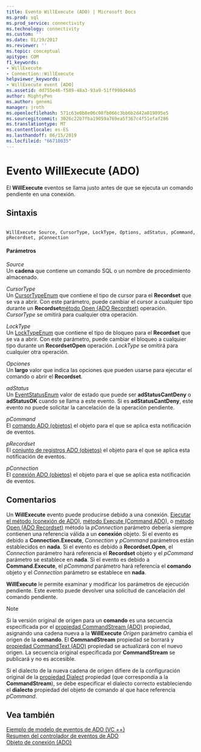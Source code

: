 ```yaml
---
title: Evento WillExecute (ADO) | Microsoft Docs
ms.prod: sql
ms.prod_service: connectivity
ms.technology: connectivity
ms.custom: ''
ms.date: 01/19/2017
ms.reviewer: ''
ms.topic: conceptual
apitype: COM
f1_keywords:
- WillExecute
- Connection::WillExecute
helpviewer_keywords:
- WillExecute event [ADO]
ms.assetid: dd755e46-f589-48a3-93a9-51ff998d44b5
author: MightyPen
ms.author: genemi
manager: jroth
ms.openlocfilehash: 571c63e0b8e06c08fb066c3bb6b2d42a019895e5
ms.sourcegitcommit: 3026c22b7fba19059a769ea5f367c4f51efaf286
ms.translationtype: MT
ms.contentlocale: es-ES
ms.lasthandoff: 06/15/2019
ms.locfileid: "66710035"
---
```

# <a name="willexecute-event-ado"></a>Evento WillExecute (ADO)
El **WillExecute** eventos se llama justo antes de que se ejecuta un comando pendiente en una conexión.  
  
## <a name="syntax"></a>Sintaxis  
  
```  
  
WillExecute Source, CursorType, LockType, Options, adStatus, pCommand, pRecordset, pConnection  
```  
  
#### <a name="parameters"></a>Parámetros  
 *Source*  
 Un **cadena** que contiene un comando SQL o un nombre de procedimiento almacenado.  
  
 *CursorType*  
 Un [CursorTypeEnum](../../../ado/reference/ado-api/cursortypeenum.md) que contiene el tipo de cursor para el **Recordset** que se va a abrir. Con este parámetro, puede cambiar el cursor a cualquier tipo durante un **Recordset**[método Open (ADO Recordset)](../../../ado/reference/ado-api/open-method-ado-recordset.md) operación. *CursorType* se omitirá para cualquier otra operación.  
  
 *LockType*  
 Un [LockTypeEnum](../../../ado/reference/ado-api/locktypeenum.md) que contiene el tipo de bloqueo para el **Recordset** que se va a abrir. Con este parámetro, puede cambiar el bloqueo a cualquier tipo durante un **RecordsetOpen** operación. *LockType* se omitirá para cualquier otra operación.  
  
 *Opciones*  
 Un **largo** valor que indica las opciones que pueden usarse para ejecutar el comando o abrir el **Recordset**.  
  
 *adStatus*  
 Un [EventStatusEnum](../../../ado/reference/ado-api/eventstatusenum.md) valor de estado que puede ser **adStatusCantDeny** o **adStatusOK** cuando se llama a este evento. Si es **adStatusCantDeny**, este evento no puede solicitar la cancelación de la operación pendiente.  
  
 *pCommand*  
 El [comando ADO (objetos)](../../../ado/reference/ado-api/command-object-ado.md) el objeto para el que se aplica esta notificación de eventos.  
  
 *pRecordset*  
 El [conjunto de registros ADO (objetos)](../../../ado/reference/ado-api/recordset-object-ado.md) el objeto para el que se aplica esta notificación de eventos.  
  
 *pConnection*  
 El [conexión ADO (objetos)](../../../ado/reference/ado-api/connection-object-ado.md) el objeto para el que se aplica esta notificación de eventos.  
  
## <a name="remarks"></a>Comentarios  
 Un **WillExecute** evento puede producirse debido a una conexión.  [Ejecutar el método (conexión de ADO)](../../../ado/reference/ado-api/execute-method-ado-connection.md), [método Execute (Command ADO)](../../../ado/reference/ado-api/execute-method-ado-command.md), o [método Open (ADO Recordset)](../../../ado/reference/ado-api/open-method-ado-recordset.md) método la *pConnection* parámetro debería siempre contienen una referencia válida a un **conexión** objeto. Si el evento es debido a **Connection.Execute**, *Connection* y *pCommand* parámetros están establecidos en **nada**. Si el evento es debido a **Recordset.Open**, el *Connection* parámetro hará referencia el **Recordset** objeto y el *pCommand* parámetro se establece en **nada**. Si el evento es debido a **Command.Execute**, el *pCommand* parámetro hará referencia el **comando** objeto y el *Connection* parámetro se establece en **nada**.  
  
 **WillExecute** le permite examinar y modificar los parámetros de ejecución pendiente. Este evento puede devolver una solicitud de cancelación del comando pendiente.  
  
> [!NOTE]
>  Si la versión original de origen para un **comando** es una secuencia especificada por el [propiedad CommandStream (ADO)](../../../ado/reference/ado-api/commandstream-property-ado.md) propiedad, asignando una cadena nueva a la **WillExecute** _Origen_ parámetro cambia el origen de la **comando**. El **CommandStream** propiedad se borrará y [propiedad CommandText (ADO)](../../../ado/reference/ado-api/commandtext-property-ado.md) propiedad se actualizará con el nuevo origen. La secuencia original especificada por **CommandStream** se publicará y no es accesible.  
  
 Si el dialecto de la nueva cadena de origen difiere de la configuración original de la [propiedad Dialect](../../../ado/reference/ado-api/dialect-property.md) propiedad (que correspondía a la **CommandStream**), se debe especificar el dialecto correcto estableciendo el **dialecto** propiedad del objeto de comando al que hace referencia *pCommand*.  
  
## <a name="see-also"></a>Vea también  
 [Ejemplo de modelo de eventos de ADO (VC ++)](../../../ado/reference/ado-api/ado-events-model-example-vc.md)   
 [Resumen del controlador de eventos de ADO](../../../ado/guide/data/ado-event-handler-summary.md)   
 [Objeto de conexión (ADO)](../../../ado/reference/ado-api/connection-object-ado.md)
